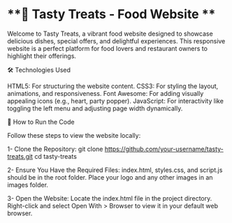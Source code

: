 # **🍴 Tasty Treats - Food Website **

Welcome to Tasty Treats, a vibrant food website designed to showcase delicious dishes, special offers, and delightful experiences. This responsive website is a perfect platform for food lovers and restaurant owners to highlight their offerings. 

🛠️ Technologies Used

HTML5: For structuring the website content.
CSS3: For styling the layout, animations, and responsiveness.
Font Awesome: For adding visually appealing icons (e.g., heart, party popper).
JavaScript: For interactivity like toggling the left menu and adjusting page width dynamically.

🚀 How to Run the Code

Follow these steps to view the website locally:

1- Clone the Repository:
git clone https://github.com/your-username/tasty-treats.git
cd tasty-treats

2- Ensure You Have the Required Files:
index.html, styles.css, and script.js should be in the root folder.
Place your logo and any other images in an images folder.

3- Open the Website:
Locate the index.html file in the project directory.
Right-click and select Open With > Browser to view it in your default web browser.
